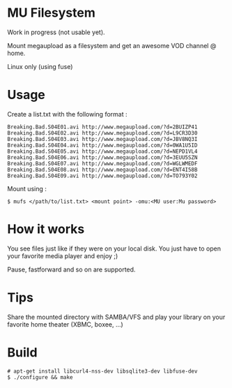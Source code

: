 MU Filesystem
=============

Work in progress (not usable yet).

Mount megaupload as a filesystem and get an awesome VOD channel @ home.

Linux only (using fuse)

Usage
=====

Create a list.txt with the following format :

    Breaking.Bad.S04E01.avi http://www.megaupload.com/?d=2BUIZP41
    Breaking.Bad.S04E02.avi http://www.megaupload.com/?d=L9CR3D30
    Breaking.Bad.S04E03.avi http://www.megaupload.com/?d=JBV8NQ3I
    Breaking.Bad.S04E04.avi http://www.megaupload.com/?d=0WA1U5ID
    Breaking.Bad.S04E05.avi http://www.megaupload.com/?d=NEPD1VL4
    Breaking.Bad.S04E06.avi http://www.megaupload.com/?d=3EUU5SZN
    Breaking.Bad.S04E07.avi http://www.megaupload.com/?d=WGLWMEDF
    Breaking.Bad.S04E08.avi http://www.megaupload.com/?d=ENT4I58B
    Breaking.Bad.S04E09.avi http://www.megaupload.com/?d=TO793Y02

Mount using :

    $ mufs </path/to/list.txt> <mount point> -omu:<MU user:Mu password>


How it works
============

You see files just like if they were on your local disk.
You just have to open your favorite media player and enjoy ;)

Pause, fastforward and so on are supported.

Tips
====

Share the mounted directory with SAMBA/VFS and play your library on your favorite home theater (XBMC, boxee, ...)

Build
=====

    # apt-get install libcurl4-nss-dev libsqlite3-dev libfuse-dev
    $ ./configure && make

